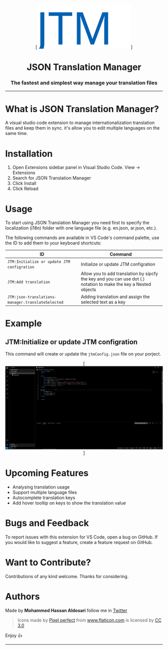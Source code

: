 <div align="center">

[<img src="https://raw.githubusercontent.com/MohammedAldosari/json-translations-manager/master/resources/JTM-Icon-blue.svg" width="300"/>]

<h1>JSON Translation Manager</h1>

<h3> The fastest and simplest way manage your translation files</h3>

---

</div>

# What is JSON Translation Manager?

A visual studio code extension to manage internationalization translation files and keep them in sync. it's allow you to edit multiple languages on the same time.

# Installation

1. Open Extensions sidebar panel in Visual Studio Code. View → Extensions
2. Search for JSON Translation Manager
3. Click Install
4. Click Reload

# Usage

To start using JSON Translation Manager you need first to specify the localization (i18n) folder with one language file (e.g. en.json, ar.json, etc.).

The following commands are available in VS Code's command palette, use the ID to add them to your keyboard shortcuts:

| ID                                            | Command                                                  |
| --------------------------------------------- | -------------------------------------------------------- |
| `JTM:Initialize or update JTM configration`            | Initialize or update JTM configration                    |
| `JTM:Add translation`         | Allow you to add translation by sipcfy the key and you can use dot (.) notation to make the key a Nested objects                                          |
| `JTM:json-translations-manager.translateSelected` | Adding translation and assign the selected text as a key |

# Example

## JTM:Initialize or update JTM configration
This command will create or update the `jtmConfig.json` file on your porject.

<div align="center">

[<img src="https://raw.githubusercontent.com/MohammedAldosari/json-translations-manager/master/resources/imgs/config.gif"/>]

</div>

# Upcoming Features

- Analysing translation usage
- Support multiple language files
- Autocomplete translation keys
- Add hover tooltip on keys to show the translation value

# Bugs and Feedback

To report issues with this extension for VS Code, open a bug on GitHub. If you would like to suggest a feature, create a feature request on GitHub.

# Want to Contribute?

Contributions of any kind welcome. Thanks for considering.

# Authors

Made by **Mohammed Hassan Aldosari** follow me in [Twitter](https://twitter.com/mhwdosari)

> Icons made by [Pixel perfect](https://www.flaticon.com/authors/pixel-perfect) from www.flaticon.com is licensed by [CC 3.0](http://creativecommons.org/licenses/by/3.0/)

Enjoy 👍

---
